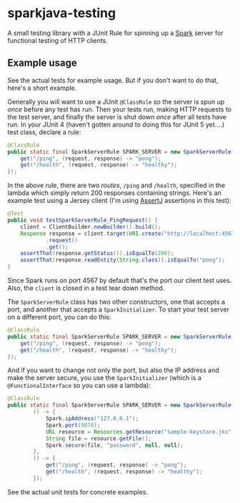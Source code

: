 # sparkjava-testing

A small testing library with a JUnit Rule for spinning up a [Spark](http://sparkjava.com/) server for functional testing of HTTP clients.

## Example usage

See the actual tests for example usage. But if you don't want to do that, here's a short example.

Generally you will want to use a JUnit `@ClassRule` so the server is spun up _once_ before any test has run. Then your tests run, making HTTP requests to the test server, and finally the server is shut down _once_ after all tests have run. In your JUnit 4 (haven't gotten around to doing this for JUnit 5 yet....) test class, declare a rule:

```java
@ClassRule
public static final SparkServerRule SPARK_SERVER = new SparkServerRule(() -> {
    get("/ping", (request, response) -> "pong");
    get("/health", (request, response) -> "healthy");
});
```

In the above rule, there are two _routes_, `/ping` and `/health`, specified in the lambda which simply return 200 responses containing strings. Here's an example test using a Jersey client (I'm using [AssertJ](http://joel-costigliola.github.io/assertj/) assertions in this test):

```java
@Test
public void testSparkServerRule_PingRequest() {
    client = ClientBuilder.newBuilder().build();
    Response response = client.target(URI.create("http://localhost:4567/ping"))
            .request()
            .get();
    assertThat(response.getStatus()).isEqualTo(200);
    assertThat(response.readEntity(String.class)).isEqualTo("pong");
}
```

Since Spark runs on port 4567 by default that's the port our client test uses. Also, the `client` is closed in a test tear down method.

The `SparkServerRule` class has two other constructors, one that accepts a port, and another that accepts a `SparkInitializer`. To start your test server on a different port, you can do this:

```java
@ClassRule
public static final SparkServerRule SPARK_SERVER = new SparkServerRule(9876, () -> {
    get("/ping", (request, response) -> "pong");
    get("/health", (request, response) -> "healthy");
});
```

And if you want to change not only the port, but also the IP address and make the server secure, you use the `SparkInitializer` (which is a `@FunctionalInterface` so you can use a lambda):

```java
@ClassRule
public static final SparkServerRule SPARK_SERVER = new SparkServerRule(
        () -> {
            Spark.ipAddress("127.0.0.1");
            Spark.port(9876);
            URL resource = Resources.getResource("sample-keystore.jks");
            String file = resource.getFile();
            Spark.secure(file, "password", null, null);
        },
        () -> {
            get("/ping", (request, response) -> "pong");
            get("/health", (request, response) -> "healthy");
        });
```

See the actual unit tests for concrete examples.
